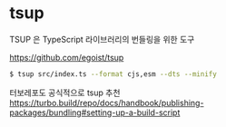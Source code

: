 # tsup

TSUP 은 TypeScript 라이브러리의 번들링을 위한 도구

https://github.com/egoist/tsup

```bash
$ tsup src/index.ts --format cjs,esm --dts --minify
```

터보레포도 공식적으로 tsup 추천  
https://turbo.build/repo/docs/handbook/publishing-packages/bundling#setting-up-a-build-script
